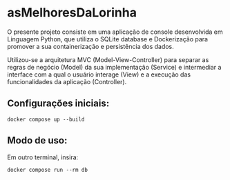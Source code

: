 # asMelhoresDaLorinha

O presente projeto consiste em uma aplicação de console desenvolvida em Linguagem Python, que utiliza o SQLite database e Dockerização para promover a sua containerização e persistência dos dados. 

Utilizou-se a arquitetura MVC (Model-View-Controller) para separar as regras de negócio (Model) da sua implementação (Service) e intermediar a interface com a qual o usuário interage (View) e a execução das funcionalidades da aplicação (Controller). 

## Configurações iniciais:

```bash:
docker compose up --build
```
## Modo de uso:

Em outro terminal, insira:

```bash:
docker compose run --rm db
```